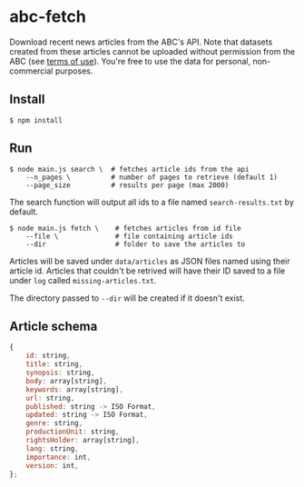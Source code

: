 # abc-fetch
Download recent news articles from the ABC's API. Note that datasets created from these articles cannot be uploaded without permission from the ABC (see [terms of use](https://help.abc.net.au/hc/en-us/articles/360001548096)). You're free to use the data for personal, non-commercial purposes.

## Install

```shell
$ npm install
```

## Run

```shell
$ node main.js search \  # fetches article ids from the api
    --n_pages \          # number of pages to retrieve (default 1)
    --page_size          # results per page (max 2000)
```

The search function will output all ids to a file named `search-results.txt` by default.

```shell
$ node main.js fetch \    # fetches articles from id file
    --file \              # file containing article ids
    --dir                 # folder to save the articles to       
```

Articles will be saved under `data/articles` as JSON files named using their article id. Articles that couldn't be retrived will have their ID saved to a file under `log` called `missing-articles.txt`.

The directory passed to `--dir` will be created if it doesn't exist.

## Article schema

```js
{
    id: string,
    title: string,
    synopsis: string,
    body: array[string],
    keywords: array[string],
    url: string,
    published: string -> ISO Format,
    updated: string -> ISO Format,
    genre: string,
    productionUnit: string,
    rightsHolder: array[string],
    lang: string,
    importance: int,
    version: int,
};
```
